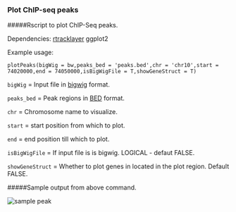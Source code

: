 ### Plot ChIP-seq peaks

#####Rscript to plot ChIP-Seq peaks. 

Dependencies: 
[rtracklayer](http://www.bioconductor.org/packages/release/bioc/html/rtracklayer.html)
ggplot2

Example usage: 

```source("plot_chipPeaks.R")
plotPeaks(bigWig = bw,peaks_bed = 'peaks.bed',chr = 'chr10',start = 74020000,end = 74050000,isBigWigFile = T,showGeneStruct = T)
```

`bigWig` = Input file in [bigwig](https://genome.ucsc.edu/goldenPath/help/bigWig.html) format.

`peaks_bed` = Peak regions in [BED](https://genome.ucsc.edu/FAQ/FAQformat.html#format1) format.

`chr` = Chromosome name to visualize.

`start` = start position from which to plot.

`end` = end position till which to plot.

`isBigWigFile` = If input file is is bigwig. LOGICAL - defaut FALSE.

`showGeneStruct` = Whether to plot genes in located in the plot region. Default FALSE.


#####Sample output from above command.


![sample peak](https://github.com/PoisonAlien/Plot_chipPeaks/blob/master/Rplot01.png)

